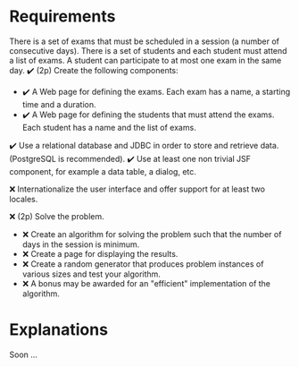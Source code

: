 # Requirements


There is a set of exams that must be scheduled in a session (a number of consecutive days). 
There is a set of students and each student must attend a list of exams. A student can participate to at most one exam in the same day.
✔️ (2p) Create the following components:
- ✔️ A Web page for defining the exams. Each exam has a name, a starting time and a duration.
- ✔️ A Web page for defining the students that must attend the exams. Each student has a name and the list of exams.


✔️ Use a relational database and JDBC in order to store and retrieve data. (PostgreSQL is recommended).
✔️ Use at least one non trivial JSF component, for example a data table, a dialog, etc.

❌ Internationalize the user interface and offer support for at least two locales.


❌ (2p) Solve the problem.
- ❌ Create an algorithm for solving the problem such that the number of days in the session is minimum.
- ❌ Create a page for displaying the results.
- ❌ Create a random generator that produces problem instances of various sizes and test your algorithm.
- ❌ A bonus may be awarded for an "efficient" implementation of the algorithm.

# Explanations

Soon ...
